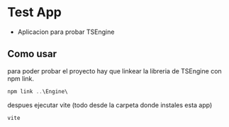# Test App

- Aplicacion para probar TSEngine



## Como usar

para poder probar el proyecto hay que linkear la libreria de TSEngine con npm link.

```powershell
npm link ..\Engine\
```
despues ejecutar vite (todo desde la carpeta donde instales esta app)
```powershell
vite
```
